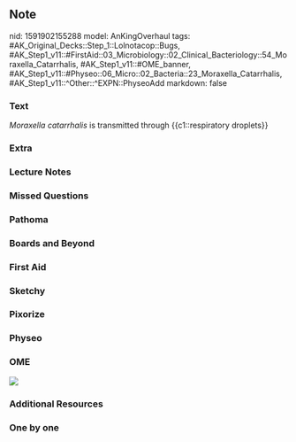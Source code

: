 ## Note
nid: 1591902155288
model: AnKingOverhaul
tags: #AK_Original_Decks::Step_1::Lolnotacop::Bugs, #AK_Step1_v11::#FirstAid::03_Microbiology::02_Clinical_Bacteriology::54_Moraxella_Catarrhalis, #AK_Step1_v11::#OME_banner, #AK_Step1_v11::#Physeo::06_Micro::02_Bacteria::23_Moraxella_Catarrhalis, #AK_Step1_v11::^Other::^EXPN::PhyseoAdd
markdown: false

### Text
<i>Moraxella catarrhalis</i> is transmitted through
{{c1::respiratory droplets}}

### Extra


### Lecture Notes


### Missed Questions


### Pathoma


### Boards and Beyond


### First Aid


### Sketchy


### Pixorize


### Physeo


### OME
<div class="ome-widget">
  <a href="https://onlinemeded.org?ref=anki"><img src=
  "_OME_AnkiFlashcards_General_4.png"></a>
</div>

### Additional Resources


### One by one

